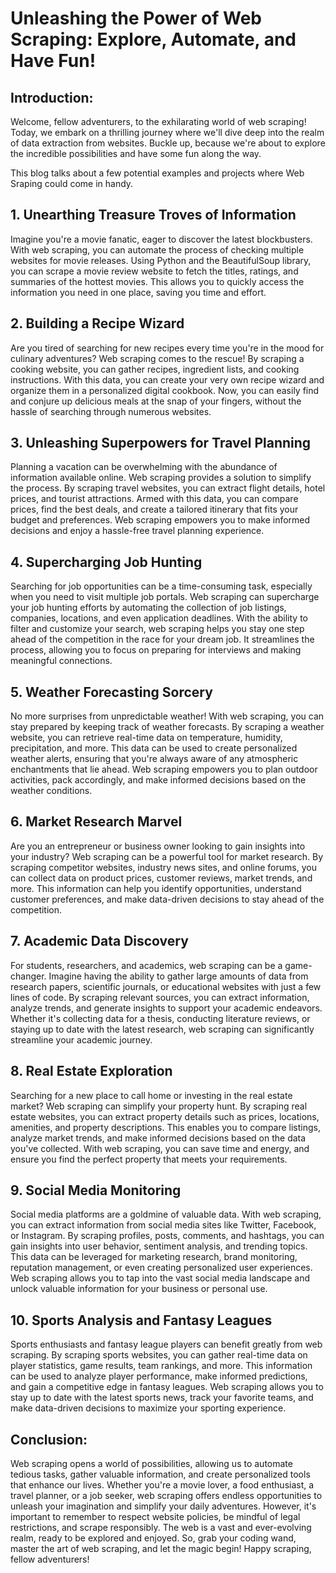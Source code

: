 # Unleashing the Power of Web Scraping: Explore, Automate, and Have Fun!

## Introduction:
Welcome, fellow adventurers, to the exhilarating world of web scraping! Today, we embark on a thrilling journey where we'll dive deep into the realm of data extraction from websites. Buckle up, because we're about to explore the incredible possibilities and have some fun along the way.

This blog talks about a few potential examples and projects where Web Sraping could come in handy. 

## 1. Unearthing Treasure Troves of Information
Imagine you're a movie fanatic, eager to discover the latest blockbusters. With web scraping, you can automate the process of checking multiple websites for movie releases. Using Python and the BeautifulSoup library, you can scrape a movie review website to fetch the titles, ratings, and summaries of the hottest movies. This allows you to quickly access the information you need in one place, saving you time and effort.

## 2. Building a Recipe Wizard
Are you tired of searching for new recipes every time you're in the mood for culinary adventures? Web scraping comes to the rescue! By scraping a cooking website, you can gather recipes, ingredient lists, and cooking instructions. With this data, you can create your very own recipe wizard and organize them in a personalized digital cookbook. Now, you can easily find and conjure up delicious meals at the snap of your fingers, without the hassle of searching through numerous websites.

## 3. Unleashing Superpowers for Travel Planning
Planning a vacation can be overwhelming with the abundance of information available online. Web scraping provides a solution to simplify the process. By scraping travel websites, you can extract flight details, hotel prices, and tourist attractions. Armed with this data, you can compare prices, find the best deals, and create a tailored itinerary that fits your budget and preferences. Web scraping empowers you to make informed decisions and enjoy a hassle-free travel planning experience.

## 4. Supercharging Job Hunting
Searching for job opportunities can be a time-consuming task, especially when you need to visit multiple job portals. Web scraping can supercharge your job hunting efforts by automating the collection of job listings, companies, locations, and even application deadlines. With the ability to filter and customize your search, web scraping helps you stay one step ahead of the competition in the race for your dream job. It streamlines the process, allowing you to focus on preparing for interviews and making meaningful connections.

## 5. Weather Forecasting Sorcery
No more surprises from unpredictable weather! With web scraping, you can stay prepared by keeping track of weather forecasts. By scraping a weather website, you can retrieve real-time data on temperature, humidity, precipitation, and more. This data can be used to create personalized weather alerts, ensuring that you're always aware of any atmospheric enchantments that lie ahead. Web scraping empowers you to plan outdoor activities, pack accordingly, and make informed decisions based on the weather conditions.

## 6. Market Research Marvel
Are you an entrepreneur or business owner looking to gain insights into your industry? Web scraping can be a powerful tool for market research. By scraping competitor websites, industry news sites, and online forums, you can collect data on product prices, customer reviews, market trends, and more. This information can help you identify opportunities, understand customer preferences, and make data-driven decisions to stay ahead of the competition.

## 7. Academic Data Discovery
For students, researchers, and academics, web scraping can be a game-changer. Imagine having the ability to gather large amounts of data from research papers, scientific journals, or educational websites with just a few lines of code. By scraping relevant sources, you can extract information, analyze trends, and generate insights to support your academic endeavors. Whether it's collecting data for a thesis, conducting literature reviews, or staying up to date with the latest research, web scraping can significantly streamline your academic journey.

## 8. Real Estate Exploration
Searching for a new place to call home or investing in the real estate market? Web scraping can simplify your property hunt. By scraping real estate websites, you can extract property details such as prices, locations, amenities, and property descriptions. This enables you to compare listings, analyze market trends, and make informed decisions based on the data you've collected. With web scraping, you can save time and energy, and ensure you find the perfect property that meets your requirements.

## 9. Social Media Monitoring
Social media platforms are a goldmine of valuable data. With web scraping, you can extract information from social media sites like Twitter, Facebook, or Instagram. By scraping profiles, posts, comments, and hashtags, you can gain insights into user behavior, sentiment analysis, and trending topics. This data can be leveraged for marketing research, brand monitoring, reputation management, or even creating personalized user experiences. Web scraping allows you to tap into the vast social media landscape and unlock valuable information for your business or personal use.

## 10. Sports Analysis and Fantasy Leagues
Sports enthusiasts and fantasy league players can benefit greatly from web scraping. By scraping sports websites, you can gather real-time data on player statistics, game results, team rankings, and more. This information can be used to analyze player performance, make informed predictions, and gain a competitive edge in fantasy leagues. Web scraping allows you to stay up to date with the latest sports news, track your favorite teams, and make data-driven decisions to maximize your sporting experience.

## Conclusion:
Web scraping opens a world of possibilities, allowing us to automate tedious tasks, gather valuable information, and create personalized tools that enhance our lives. Whether you're a movie lover, a food enthusiast, a travel planner, or a job seeker, web scraping offers endless opportunities to unleash your imagination and simplify your daily adventures. However, it's important to remember to respect website policies, be mindful of legal restrictions, and scrape responsibly. The web is a vast and ever-evolving realm, ready to be explored and enjoyed. So, grab your coding wand, master the art of web scraping, and let the magic begin! Happy scraping, fellow adventurers!
